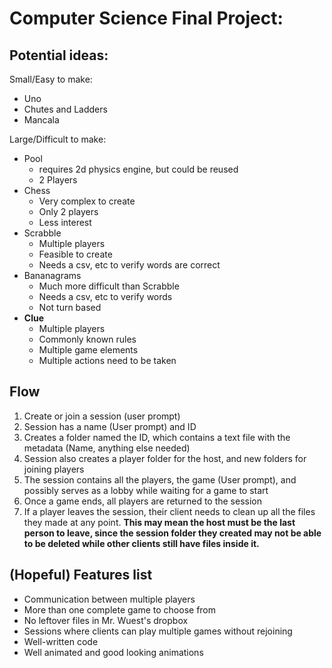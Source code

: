 # Computer Science Final Project:

## Potential ideas:

Small/Easy to make:
- Uno
- Chutes and Ladders
- Mancala

Large/Difficult to make:
- Pool 
    - requires 2d physics engine, but could be reused
    - 2 Players
- Chess
    - Very complex to create
    - Only 2 players
    - Less interest
- Scrabble
    - Multiple players
    - Feasible to create
    - Needs a csv, etc to verify words are correct
- Bananagrams
    - Much more difficult than Scrabble
    - Needs a csv, etc to verify words
    - Not turn based
- **Clue**
    - Multiple players
    - Commonly known rules
    - Multiple game elements
    - Multiple actions need to be taken

## Flow

1. Create or join a session (user prompt)
2. Session has a name (User prompt) and ID
3. Creates a folder named the ID, which contains a text file with the metadata (Name, anything else needed)
4. Session also creates a player folder for the host, and new folders for joining players
5. The session contains all the players, the game (User prompt), and possibly serves as a lobby while waiting for a game to start
6. Once a game ends, all players are returned to the session
7. If a player leaves the session, their client needs to clean up all the files they made at any point. **This may mean the host must be the last person to leave, since the session folder they created may not be able to be deleted while other clients still have files inside it.**


## (Hopeful) Features list

- Communication between multiple players
- More than one complete game to choose from
- No leftover files in Mr. Wuest's dropbox
- Sessions where clients can play multiple games without rejoining
- Well-written code 
- Well animated and good looking animations